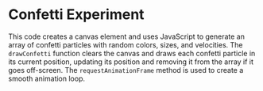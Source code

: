 # Confetti Experiment

This code creates a canvas element and uses JavaScript to generate an array of confetti particles with random colors, sizes, and velocities. The `drawConfetti` function clears the canvas and draws each confetti particle in its current position, updating its position and removing it from the array if it goes off-screen. The `requestAnimationFrame` method is used to create a smooth animation loop.
